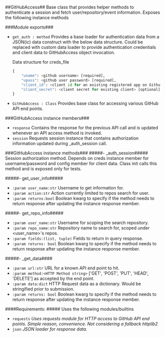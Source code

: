 ##GitHubAccess##
Base class that provides helper methods to authenticate a session and fetch user/repository/event information. Exposes the following instance methods

###Module exports###
- ```get_auth : method```
Provides a base loader for authentication data from a JSON(ic) data construct with the below data structure. Could be replaced with custom data loader to provide authentication credentials and client data to GitHubAccess object invocation.

    Data structure for creds_file
    ```python
    {
        "uname": <github username> [required],
        "upass": <github user password> [required],
        "client_id": <client id for an existing registered app on Github> [optional],
        "client_secret": <client secret for existing client> [optional]
    }
    ```

- ```GitHubAccess : Class```
Provides base class for accessing various GitHub API end points.

###GitHubAccess instance members###
- ```response```
Contains the response for the previous API call and is updated whenever an API access method is invoked.
- ```session```
Requests session instance that contains authorization information updated during _auth_session call.

###GitHubAccess instance methods###
#####- _auth_session#####
Session authorization method. Depends on creds instance member for username/password and config member for client data. Class init calls this method and is exposed only for tests.

#####- get_user_info#####
+ ```:param user_name:str``` Username to get information for.
+ ```:param action:str```    Action currently limited to repos search for user.
+ ```:param returns:bool```  Boolean kwarg to specify if the method needs to return response after updating the instance response member.

#####- get_repo_info#####
+ ```:param user_name:str```        Username for scoping the search repository.
+ ```:param repo_name:str```        Repository name to search for, scoped under <user_name>'s repos.
+ ```:param fields:(list, tuple)``` Fields to return in query response.
+ ```:param returns: bool```        Boolean kwarg to specify if the method needs to return response after updating the instance response member.

#####- _get_data####
+ ```:param url:str```                       URL for a known API end point to hit.
+ ```:param method:<HTTP Method string>```   ['GET', 'POST', 'PUT', 'HEAD', 'DELETE'] as accepted by the end point.
+ ```:param data:dict```                     HTTP Request data as a dictionary. Would be stringified prior to submission.
+ ```:param returns: bool```                 Boolean kwarg to specify if the method needs to return response after updating the instance response member.

####Requirements: #####
Uses the following modules/builtins
+ ```requests``` _Uses requests module for HTTP access to GitHub API end points. Simple reason, convenience. Not considering a fallback httplib2_
+ ```json``` _JSON loader for response data._
